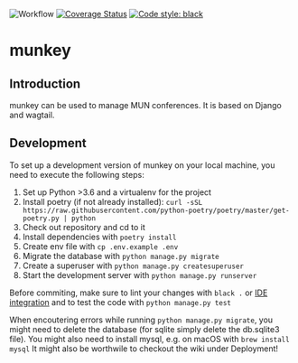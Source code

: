 ![Workflow](https://github.com/DMUN-e-V/munkey/workflows/munkey/badge.svg)
[![Coverage Status](https://coveralls.io/repos/github/DMUN-e-V/munkey/badge.svg?branch=master)](https://coveralls.io/github/DMUN-e-V/munkey?branch=master)
[![Code style: black](https://img.shields.io/badge/code%20style-black-000000.svg)](https://github.com/psf/black)
# munkey
## Introduction
munkey can be used to manage MUN conferences. It is based on Django and wagtail.

## Development
To set up a development version of munkey on your local machine, you need to execute the following steps:
1. Set up Python >3.6 and a virtualenv for the project
2. Install poetry (if not already installed): `curl -sSL https://raw.githubusercontent.com/python-poetry/poetry/master/get-poetry.py | python`
3. Check out repository and cd to it
4. Install dependencies with `poetry install`
5. Create env file with `cp .env.example .env`
6. Migrate the database with `python manage.py migrate`
7. Create a superuser with `python manage.py createsuperuser`
8. Start the development server with `python manage.py runserver`

Before commiting, make sure to lint your changes with `black .` or [IDE integration](https://github.com/psf/black#editor-integration) and to test the code with `python manage.py test`

When encoutering errors while running `python manage.py migrate`, you might need to delete the database (for sqlite simply delete the db.sqlite3 file). You might also need to install mysql, e.g. on macOS with `brew install mysql`
It might also be worthwile to checkout the wiki under Deployment!
